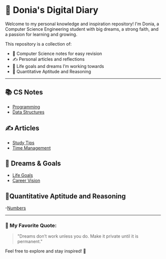 # 🌟 Donia's Digital Diary

Welcome to my personal knowledge and inspiration repository! I'm Donia, a Computer Science Engineering student with big dreams, a strong faith, and a passion for learning and growing.

This repository is a collection of:
- 📘 Computer Science notes for easy revision
- ✍️ Personal articles and reflections
- 🌈 Life goals and dreams I’m working towards
- 🙏 Quantitative Aptitude and Reasoning

---

## 📚 CS Notes

- [Programming](./CS-Notes/Programming.md)
- [Data Structures](./CS-Notes/Data-Structures.md)

## ✍️ Articles

- [Study Tips](./Articles/Study-Tips.md)
- [Time Management](./Articles/Time-Management.md)

## 🌈 Dreams & Goals

- [Life Goals](./Dreams-and-Goals/Life-Goals.md)
- [Career Vision](./Dreams-and-Goals/Career-Vision.md)

## 🙏Quantitative Aptitude and Reasoning
-[Numbers](-/Quantitative-Aptitude-and-Reasoning/Numbers.md)



---

### 💬 My Favorite Quote:
> "Dreams don’t work unless you do.
> Make it private until it is permanent."

Feel free to explore and stay inspired! 🌸
